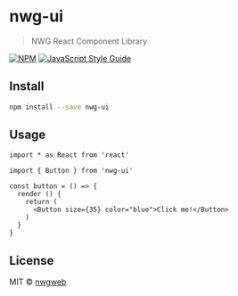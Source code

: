 # nwg-ui

> NWG React Component Library

[![NPM](https://img.shields.io/npm/v/nwg-ui.svg)](https://www.npmjs.com/package/nwg-ui) [![JavaScript Style Guide](https://img.shields.io/badge/code_style-standard-brightgreen.svg)](https://standardjs.com)

## Install

```bash
npm install --save nwg-ui
```

## Usage

```tsx
import * as React from 'react'

import { Button } from 'nwg-ui'

const button = () => {
  render () {
    return (
      <Button size={35} color="blue">Click me!</Button>
    )
  }
}
```

## License

MIT © [nwgweb](https://github.com/nwgweb)
